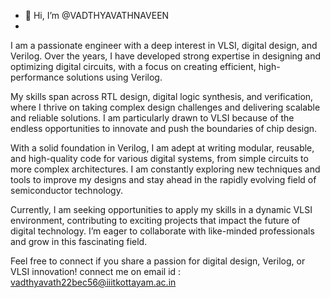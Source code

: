 - 👋 Hi, I’m @VADTHYAVATHNAVEEN
- 
I am a passionate engineer with a deep interest in VLSI, digital design, and Verilog. Over the years, I have developed strong expertise in designing and optimizing digital circuits, with a focus on creating efficient, high-performance solutions using Verilog.

My skills span across RTL design, digital logic synthesis, and verification, where I thrive on taking complex design challenges and delivering scalable and reliable solutions. I am particularly drawn to VLSI because of the endless opportunities to innovate and push the boundaries of chip design.

With a solid foundation in Verilog, I am adept at writing modular, reusable, and high-quality code for various digital systems, from simple circuits to more complex architectures. I am constantly exploring new techniques and tools to improve my designs and stay ahead in the rapidly evolving field of semiconductor technology.

Currently, I am seeking opportunities to apply my skills in a dynamic VLSI environment, contributing to exciting projects that impact the future of digital technology. I’m eager to collaborate with like-minded professionals and grow in this fascinating field.

Feel free to connect if you share a passion for digital design, Verilog, or VLSI innovation!
connect me on email id : vadthyavath22bec56@iiitkottayam.ac.in

<!---
VADTHYAVATHNAVEEN/VADTHYAVATHNAVEEN is a ✨ special ✨ repository because its `README.md` (this file) appears on your GitHub profile.
You can click the Preview link to take a look at your changes.
--->
